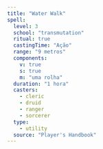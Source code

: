 ```yaml
---
title: "Water Walk"
spell:
  level: 3
  school: "transmutation"
  ritual: true
  castingTime: "Ação"
  range: "9 metros"
  components:
    v: true
    s: true
    m: "uma rolha"
  duration: "1 hora"
  casters:
    - cleric
    - druid
    - ranger
    - sorcerer
  type:
    - utility
  source: "Player's Handbook"
---
```

